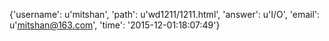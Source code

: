 {'username': u'mitshan', 'path': u'wd1211/1211.html', 'answer': u'I/O', 'email': u'mitshan@163.com', 'time': '2015-12-01:18:07:49'}